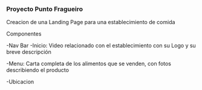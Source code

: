 ### Proyecto Punto Fragueiro

Creacion de una Landing Page para una establecimiento de comida

Componentes 

-Nav Bar
-Inicio:
    Video relacionado con el establecimiento con su Logo y su breve descripción

-Menu:
    Carta completa de los alimentos que se venden, con fotos describiendo el producto

-Ubicacion


